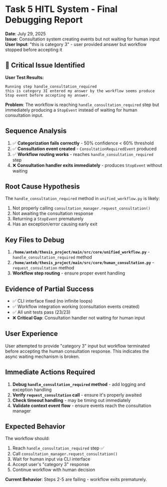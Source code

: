 # Task 5 HITL System - Final Debugging Report

**Date**: July 29, 2025  
**Issue**: Consultation system creating events but not waiting for human input  
**User Input**: "this is category 3" - user provided answer but workflow stopped before accepting it  

## 🚨 Critical Issue Identified

**User Test Results:**
```
Running step handle_consultation_required
this is category 3I entered my answer by the workflow seems produce Stop event before accepting my answer.
```

**Problem**: The workflow is reaching `handle_consultation_required` step but immediately producing a `StopEvent` instead of waiting for human consultation input.

## Sequence Analysis

1. ✅ **Categorization fails correctly** - 50% confidence < 60% threshold
2. ✅ **Consultation event created** - `ConsultationRequiredEvent` produced
3. ✅ **Workflow routing works** - reaches `handle_consultation_required` step
4. ❌ **Consultation handler exits immediately** - produces `StopEvent` without waiting

## Root Cause Hypothesis

The `handle_consultation_required` method in `unified_workflow.py` is likely:
1. Not properly calling `consultation_manager.request_consultation()`
2. Not awaiting the consultation response
3. Returning a `StopEvent` prematurely
4. Has an exception/error causing early exit

## Key Files to Debug

1. **`/home/anteb/thesis_project/main/src/core/unified_workflow.py`** - `handle_consultation_required` method
2. **`/home/anteb/thesis_project/main/src/core/human_consultation.py`** - `request_consultation` method
3. **Workflow step routing** - ensure proper event handling

## Evidence of Partial Success

- ✅ CLI interface fixed (no infinite loops)
- ✅ Workflow integration working (consultation events created)
- ✅ All unit tests pass (23/23)
- ❌ **Critical Gap**: Consultation handler not waiting for human input

## User Experience

User attempted to provide "category 3" input but workflow terminated before accepting the human consultation response. This indicates the async waiting mechanism is broken.

## Immediate Actions Required

1. **Debug `handle_consultation_required` method** - add logging and exception handling
2. **Verify `request_consultation` call** - ensure it's properly awaited
3. **Check timeout handling** - may be timing out immediately
4. **Validate context event flow** - ensure events reach the consultation manager

## Expected Behavior

The workflow should:
1. Reach `handle_consultation_required` step ✅
2. Call `consultation_manager.request_consultation()` 
3. Wait for human input via CLI interface
4. Accept user's "category 3" response
5. Continue workflow with human decision

**Current Behavior**: Steps 2-5 are failing - workflow exits prematurely.